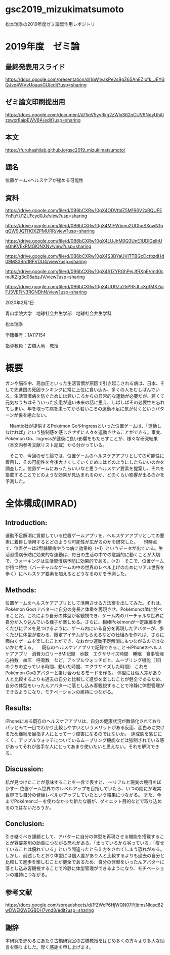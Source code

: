 # gsc2019_mizukimatsumoto
松本瑞季の2019年度ゼミ論製作用レポジトリ



# 2019年度　ゼミ論

## 最終発表用スライド

https://docs.google.com/presentation/d/1pW1yakPe2sBgZ65AnEZIofk_JEYGQJve4WVvUoaaxGU/edit?usp=sharing

## ゼミ論文印刷提出用

https://docs.google.com/document/d/1iqV5yyRkg2zWlxS62nCUV9NdyUhi0zswxr8aipEWV8A/edit?usp=sharing

## 本文

https://furuhashilab.github.io/gsc2019_mizukimatsumoto/


## 題名
位置ゲーム×ヘルスケアが秘める可能性

## 資料

<img>https://drive.google.com/file/d/0B6bCXRw10gX4ODVtblZ5M1R6V2xRQUFEYnFuYU1ZUFcyd0Jv/view?usp=sharing</img>

https://drive.google.com/file/d/0B6bCXRw10gX4MlFWbmo2UGhoSXowN1pqQW9JQTl1OXZPMURR/view?usp=sharing

https://drive.google.com/file/d/0B6bCXRw10gX4LUJhM0Q3UnE1UDlGelhUeGhKVExRMGlONXNv/view?usp=sharing

https://drive.google.com/file/d/0B6bCXRw10gX4S3BYaUVITTBGcDctbzdHd09MS3Brc1RFVDU4/view?usp=sharing

https://drive.google.com/file/d/0B6bCXRw10gX4S1ZYRGhPejJfRXpEVmd0cmJKZlg3d05abzJV/view?usp=sharing

https://drive.google.com/file/d/0B6bCXRw10gX4UU9Za25PRFJLcXp1MXZiaFJ3VEFiN3RGNDhN/view?usp=sharing






2020年2月1日

青山学院大学　地球社会共生学部　地球社会共生学科

松本瑞季

学籍番号：1A117154

指導教員：古橋大地　教授

# 概要

ガンや脳卒中、高血圧といった生活習慣が原因で引き起こされる病は、日本、そして先進国の死因ランキングに常に上位に食い込み、多くの人をむしばんでいる。生活習慣病を防ぐためには若いころからの日常的な運動が必要だが、若くて元気なうちはそういった疾患が遠い未来の話に思え、しばしばその必要性を忘れてしまい、年を取って病を患ってから若いころの運動不足に気が付くというパターンが後を絶たない。

　Niantic社が提供するPokémon GoやIngressといった位置ゲームは、「運動しなければ」という強制感を感じさせずに人々を運動させることができる。事実、Pokémon Go、Ingressが健康に良い影響をもたらすことが、様々な研究結果（本文内参考文献リスト記載）から分かっている。
 
　そこで、今回のゼミ論では、位置ゲームのヘルスケアアプリとしての可能性に着目し、その可能性を今後大きくしていくためにはどのようにしたらいいのかを調査した。位置ゲームにあったらいいなと思うヘルスケア要素を提案し、それを搭載することでどのような効果が見込まれるのか、どのくらい影響が出るのかを予測した。


# 全体構成(IMRAD)

## Introduction:

運動不足解消に貢献している位置ゲームアプリを、ヘルスケアアプリとしての要素に着目し活用するとどのような可能性が広がるのかを研究した。
　現時点で、位置ゲーは2型糖尿病やうつ病に効果的（*1）というデータが出ている。生活習慣病予防に効果的な運動は、毎日の生活の中での意識的に動くことが大切で、ウォーキングは生活習慣病予防に効果的である。(*2)　そこで、位置ゲームが持つ特性（バーチャルなゲームの中の世界のレベル上げのためにリアル世界を歩く）にヘルスケア要素を加えるとどうなるのかを予測した。


## Methods:

位置ゲームをヘルスケアアプリとして活用させる方法案を出してみた。それは、Pokémon Goのアバターに自分の身長と体重を再現させ、Pokémonの隣に並べることだ。これにより自分の体型が客観視でき、ゲーム内のバーチャルな世界に自分が入り込んでいる様子が楽しめる。さらに、相棒Pokémonが一定距離を歩くたびにアメを見つけるように、ゲーム内にいる自分を再現したアバターが、歩くたびに体型が変わる、限定アイテムがもらえるなどの仕組みを作れば、さらに面白くゲームを楽しむことができ、なおかつ運動不足解消にもつながるのではないかと考える。
　既存のヘルスケアアプリで記録できること→iPhoneのヘルスケアアプリ　消費カロリーBMI記録　歩数　エクササイズ時間　睡眠　食事管理　心拍数　血圧　呼吸数　など。アップルウォッチだと、ムーブリング機能（1日のうちの立っている時間、動いた時間、エクササイズした時間）
これをPokémon Goのアバターと掛け合わせるモードを作る。
体型には個人差があり人と比較するよりも過去の自分と比較して進歩を楽しむことが健全であるため、自分の体型をいったんアバターに落とし込み客観視することで冷静に体型管理ができるようになり、モチベーションの維持につながる。

## Results:

iPhoneにある既存のヘルスケアアプリは、自分の健康状況が数値化されておりパッとみて一目でわかり比較しやすいというメリットがある反面、面白みに欠けるため継続を目指す人にとって一つ障害になるのではないか。　達成感を感じにくく、アップルウォッチについているムーブリング機能などは強制されている感があってそれが苦手な人にとってあまり使いたいと思えない。それを解消できる。

## Discussion:

私が見つけたことが意味することを一言で表すと、
～リアルと現実の境目をぼかす～
位置ゲーム世界でのレベルアップを目指していたら、いつの間にか現実世界でも自分の健康レベルがアップしていたという結果につながる。
また、今までPokémonゴーを使わなかった新たな層が、ダイエット目的などで取り込めるのではないだろうか。


## Conclusion:

引き継ぐべき課題として、アバターに自分の体型を再現させる機能を搭載することが容姿差別の助長につながる恐れがある。「太っているから劣っている」「痩せていることは優れている」という間違ったとらえ方をされてしまう恐れがある。
しかし、前述したとおり体型には個人差があり人と比較するよりも過去の自分と比較して進歩を楽しむことが健全であるため、自分の体型をいったんアバターに落とし込み客観視することで冷静に体型管理ができるようになり、モチベーションの維持につながる。



## 参考文献

https://docs.google.com/spreadsheets/d/1fZWcP6HjWQN07iYjbmsNlqsq82wDWEKjWEGBDH7ynd8/edit?usp=sharing

## 謝辞
本研究を進めるにあたり古橋研究室の古橋教授をはじめ多くの方々より多大な助言を賜りました。厚く感謝を申し上げます。
